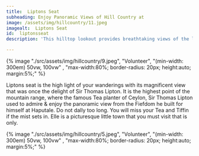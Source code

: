 ```yaml
---
title:  Liptons Seat
subheading: Enjoy Panoramic Views of Hill Country at 
image: /assets/img/hillcountry/11.jpeg
imagealt:  Liptons Seat
id:  liptonsseat
description: 'This hilltop lookout provides breathtaking views of the lush tea estates and rolling hills that surround it'

---
```


{% image "./src/assets/img/hillcountry/9.jpeg", "Volunteer", "(min-width: 300em) 50vw, 100vw" , "max-width:80%; border-radius: 20px; height:auto; margin:5%;" %}


Liptons seat is the high light of your wanderings with its magnificent view that was once the delight of Sir Thomas Lipton. It is the highest point of the mountain range, where the famous Tea planter of Ceylon, Sir Thomas Lipton used to admire & enjoy the panoramic view from the Fiefdom he built for himself at Haputale. Do not dally too long. You will miss your Tea and Tiffin if the mist sets in. Elle is a picturesque little town that you must visit that is only.

{% image "./src/assets/img/hillcountry/5.jpeg", "Volunteer", "(min-width: 300em) 50vw, 100vw" , "max-width:80%; border-radius: 20px; height:auto; margin:5%;" %}

